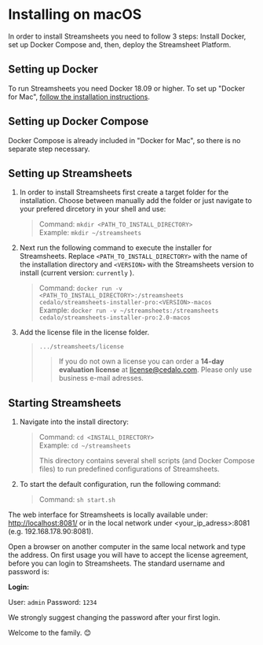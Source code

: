 # Installing on macOS

In order to install Streamsheets you need to follow 3 steps: Install
Docker, set up Docker Compose and, then, deploy the Streamsheet
Platform.

## Setting up Docker

To run Streamsheets you need Docker 18.09 or higher. To set up "Docker
for Mac", [follow the installation
instructions](https://docs.docker.com/docker-for-mac/install/).

## Setting up Docker Compose

Docker Compose is already included in "Docker for Mac", so there is no
separate step necessary.

## Setting up Streamsheets

1.  In order to install Streamsheets first create a target folder for
    the installation. Choose between manually add the folder or just
    navigate to your prefered dircetory in your shell and use:

    > Command: `mkdir <PATH_TO_INSTALL_DIRECTORY>`  
    > Example: `mkdir ~/streamsheets`

2.  Next run the following command to execute the installer for
    Streamsheets. Replace `<PATH_TO_INSTALL_DIRECTORY>` with the name of
    the installation directory and `<VERSION>` with the Streamsheets
    version to install (current version: `currently` ).

    > Command:
    > `docker run -v <PATH_TO_INSTALL_DIRECTORY>:/streamsheets cedalo/streamsheets-installer-pro:<VERSION>-macos`  
    > Example:
    > `docker run -v ~/streamsheets:/streamsheets cedalo/streamsheets-installer-pro:2.0-macos`

3.  Add the license file in the license folder.

    > `.../streamsheets/license`
    >
    > > If you do not own a license you can order a **14-day evaluation
    > > license** at <license@cedalo.com>. Please only use business
    > > e-mail adresses.

## Starting Streamsheets

1.  Navigate into the install directory:

    > Command: `cd <INSTALL_DIRECTORY>`  
    > Example: `cd ~/streamsheets`
    >
    > This directory contains several shell scripts (and Docker Compose
    > files) to run predefined configurations of Streamsheets.

2.  To start the default configuration, run the following command:

    > Command: `sh start.sh`

The web interface for Streamsheets is locally available under:
<http://localhost:8081/> or in the local network under
&lt;your\_ip\_adress&gt;:8081 (e.g. 192.168.178.90:8081).

Open a browser on another computer in the same local network and type
the address. On first usage you will have to accept the license
agreement, before you can login to Streamsheets. The standard username
and password is:

**Login:**

User: `admin` Password: `1234`

We strongly suggest changing the password after your first login.

Welcome to the family. 😊
